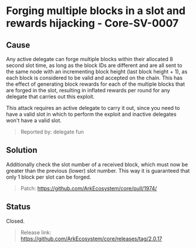 # Forging multiple blocks in a slot and rewards hijacking - Core-SV-0007

## Cause
Any active delegate can forge multiple blocks within their allocated 8 second slot time, as long as the block IDs are different and are all sent to the same node with an incrementing block height (last block height + 1), as each block is considered to be valid and accepted on the chain. This has the effect of generating block rewards for each of the multiple blocks that are forged in the slot, resulting in inflated rewards per round for any delegate that carries out this exploit.

This attack requires an active delegate to carry it out, since you need to have a valid slot in which to perform the exploit and inactive delegates won't have a valid slot. 

>Reported by: delegate fun

## Solution
Additionally check the slot number of a received block, which must now be greater than the previous (lower) slot number. This way it is guaranteed that only 1 block per slot can be forged.

> Patch: https://github.com/ArkEcosystem/core/pull/1974/

## Status
Closed.
> Release link: https://github.com/ArkEcosystem/core/releases/tag/2.0.17
